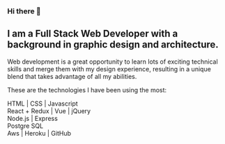 ### Hi there 👋

## I am a Full Stack Web Developer with a background in graphic design and architecture.

Web development is a great opportunity to learn lots of exciting technical skills and merge them with my design experience, resulting in a unique blend that takes advantage of all my abilities.

These are the technologies I have been using the most:

HTML | CSS | Javascript <br />
React + Redux | Vue | jQuery <br />
Node.js | Express <br />
Postgre SQL <br />
Aws | Heroku | GitHub <br />

<!--
**LupeBezz/lupebezz** is a ✨ _special_ ✨ repository because its `README.md` (this file) appears on your GitHub profile.

Here are some ideas to get you started:

- 🔭 I’m currently working on ...
- 🌱 I’m currently learning ...
- 👯 I’m looking to collaborate on ...
- 🤔 I’m looking for help with ...
- 💬 Ask me about ...
- 📫 How to reach me: ...
- 😄 Pronouns: ...
- ⚡ Fun fact: ...
-->
